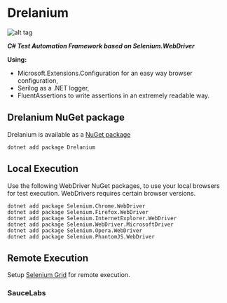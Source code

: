 # Drelanium

![alt tag](http://classic.battle.net/war3/images/nightelf/spells/shadowstrike.gif)

***C# Test Automation Framework based on Selenium.WebDriver***

**Using:**
- Microsoft.Extensions.Configuration for an easy way browser configuration,
- Serilog as a .NET logger,
- FluentAssertions to write assertions in an extremely readable way.

## Drelanium NuGet package

Drelanium is available as a [NuGet package](https://www.nuget.org/packages/Drelanium/)
```
dotnet add package Drelanium
```

## Local Execution

Use the following WebDriver NuGet packages, to use your local browsers for test execution.
WebDrivers requires certain browser versions.
```
dotnet add package Selenium.Chrome.WebDriver
dotnet add package Selenium.Firefox.WebDriver
dotnet add package Selenium.InternetExplorer.WebDriver
dotnet add package Selenium.WebDriver.MicrosoftDriver
dotnet add package Selenium.Opera.WebDriver
dotnet add package Selenium.PhantomJS.WebDriver
```
## Remote Execution

Setup [Selenium Grid](https://www.seleniumhq.org/docs/07_selenium_grid.jsp) for remote execution.

### SauceLabs
